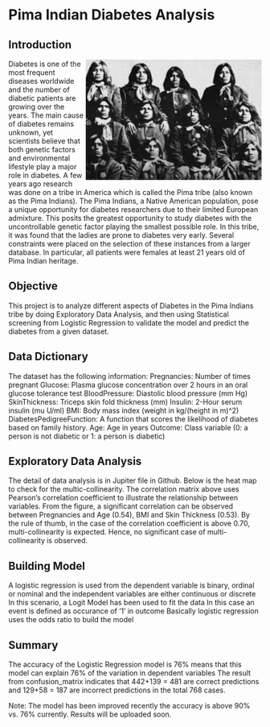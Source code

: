 # Pima Indian Diabetes Analysis

## Introduction
<img align="right" width="350" src="Img/Pima Indian Pic.jpg">
Diabetes is one of the most frequent diseases worldwide and the number of diabetic patients are growing over the years. The main cause of diabetes remains unknown, yet scientists believe that both genetic factors and environmental lifestyle play a major role in diabetes.
A few years ago research was done on a tribe in America which is called the Pima tribe (also known as the Pima Indians). The Pima Indians, a Native American population, pose a unique opportunity for diabetes researchers due to their limited European admixture. This posits the greatest opportunity to study diabetes with the uncontrollable genetic factor playing the smallest possible role. In this tribe, it was found that the ladies are prone to diabetes very early. Several constraints were placed on the selection of these instances from a larger database. In particular, all patients were females at least 21 years old of Pima Indian heritage.

## Objective
This project is to  analyze different aspects of Diabetes in the Pima Indians tribe by doing Exploratory Data Analysis, and then using Statistical screening from Logistic Regression to validate the model and predict the diabetes from a given dataset.

## Data Dictionary
The dataset has the following information:
Pregnancies: Number of times pregnant
Glucose: Plasma glucose concentration over 2 hours in an oral glucose tolerance test
BloodPressure: Diastolic blood pressure (mm Hg)
SkinThickness: Triceps skin fold thickness (mm)
Insulin: 2-Hour serum insulin (mu U/ml)
BMI: Body mass index (weight in kg/(height in m)^2)
DiabetesPedigreeFunction: A function that scores the likelihood of diabetes based on family history.
Age: Age in years
Outcome: Class variable (0: a person is not diabetic or 1: a person is diabetic)

## Exploratory Data Analysis
The detail of data analysis is in Jupiter file in Github. Below is the heat map to check for the multic-collinearity.
The correlation matrix above uses Pearson’s correlation coefficient to illustrate the relationship between variables. From the figure, a significant correlation can be observed between Pregnancies and Age (0.54), BMI and Skin Thickness (0.53). By the rule of thumb, in the case of the correlation coefficient is above 0.70, multi-collinearity is expected. Hence, no significant case of multi-collinearity is observed.
 
## Building Model
A logistic regression is used from the dependent variable is binary, ordinal or nominal and the independent variables are either continuous or discrete
In this scenario, a Logit Model has been used to fit the data
In this case an event is defined as occurance of ‘1’ in outcome
Basically logistic regression uses the odds ratio to build the model

## Summary
The accuracy of the Logistic Regression model is 76% means that this model can explain 76% of the variation in dependent variables
The result from confusion_matrix indicates that 442+139 = 481 are correct predictions and 129+58 = 187 are incorrect predictions in the total 768 cases.
 
Note: The model has been improved recently the accuracy is above 90% vs. 76% currently. Results will be uploaded soon.

